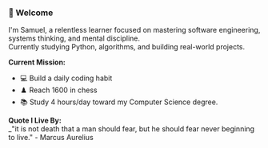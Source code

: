 ### 👋 Welcome

I'm Samuel, a relentless learner focused on mastering software engineering, systems thinking, and mental discipline.  
Currently studying Python, algorithms, and building real-world projects.  

**Current Mission:**  
- 💻 Build a daily coding habit  
- ♟️ Reach 1600 in chess  
- 📚 Study 4 hours/day toward my Computer Science degree.

**Quote I Live By:**  
_"it is not death that a man should fear, but he should fear never beginning to live." - Marcus Aurelius

